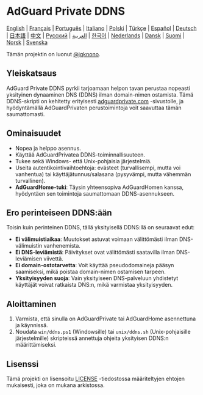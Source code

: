 # AdGuard Private DDNS

[English](readme.md) | [Français](readme.fr.md) | [Português](readme.pt.md) | [Italiano](readme.it.md) | [Polski](readme.pl.md) | [Türkçe](readme.tr.md) | [Español](readme.es.md) | [Deutsch](readme.de.md) | [日本語](readme.ja.md) | [中文](readme.zh.md) | [Русский](readme.ru.md) | [العربية](readme.ar.md) | [한국어](readme.ko.md) | [Nederlands](readme.nl.md) | [Dansk](readme.da.md) | [Suomi](readme.fi.md) | [Norsk](readme.no.md) | [Svenska](readme.sv.md)

Tämän projektin on luonut [@jqknono](https://github.com/jqknono).

## Yleiskatsaus

AdGuard Private DDNS pyrkii tarjoamaan helpon tavan perustaa nopeasti yksityinen dynaaminen DNS (DDNS) ilman domain-nimen ostamista. Tämä DDNS-skripti on kehitetty erityisesti [adguardprivate.com](https://adguardprivate.com) -sivustolle, ja hyödyntämällä AdGuardPrivaten perustoimintoja voit saavuttaa tämän saumattomasti.

## Ominaisuudet

- Nopea ja helppo asennus.
- Käyttää AdGuardPrivatea DDNS-toiminnallisuuteen.
- Tukee sekä Windows- että Unix-pohjaisia järjestelmiä.
- Useita autentikointivaihtoehtoja: evästeet (turvallisempi, mutta voi vanhentua) tai käyttäjätunnus/salasana (pysyvämpi, mutta vähemmän turvallinen).
- **AdGuardHome-tuki**: Täysin yhteensopiva AdGuardHomen kanssa, hyödyntäen sen toimintoja saumattomaan DDNS-asennukseen.

## Ero perinteiseen DDNS:ään

Toisin kuin perinteinen DDNS, tällä yksityisellä DDNS:llä on seuraavat edut:

- **Ei välimuistiaikaa**: Muutokset astuvat voimaan välittömästi ilman DNS-välimuistin vanhenemista.
- **Ei DNS-leviämistä**: Päivitykset ovat välittömästi saatavilla ilman DNS-leviämisen viivettä.
- **Ei domain-ostotarvetta**: Voit käyttää pseudodomaineja pääsyn saamiseksi, mikä poistaa domain-nimen ostamisen tarpeen.
- **Yksityisyyden suoja**: Vain yksityiseen DNS-palveluun yhdistetyt käyttäjät voivat ratkaista DNS:n, mikä varmistaa yksityisyyden.

## Aloittaminen

1. Varmista, että sinulla on AdGuardPrivate tai AdGuardHome asennettuna ja käynnissä.
2. Noudata `win/ddns.ps1` (Windowsille) tai `unix/ddns.sh` (Unix-pohjaisille järjestelmille) skripteissä annettuja ohjeita yksityisen DDNS:n määrittämiseksi.

## Lisenssi

Tämä projekti on lisensoitu [LICENSE](LICENSE) -tiedostossa määriteltyjen ehtojen mukaisesti, joka on mukana arkistossa.